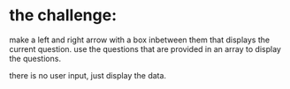 
# the challenge:

make a left and right arrow with a box inbetween them that displays the current question.
use the questions that are provided in an array to display the questions.

there is no user input, just display the data.
